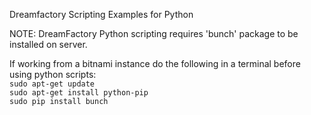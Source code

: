 Dreamfactory Scripting Examples for Python

NOTE: DreamFactory Python scripting requires 'bunch' package to be installed on server.

If working from a bitnami instance do the following in a terminal before using python scripts:  
```sudo apt-get update```  
```sudo apt-get install python-pip```  
```sudo pip install bunch```  
